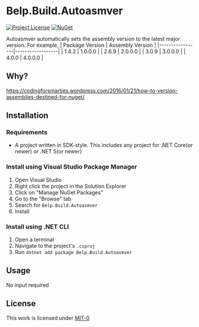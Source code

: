 # Belp.Build.Autoasmver
[![Project License](https://img.shields.io/badge/license-MIT--0-green?style=flat-square "License")](https://github.com/Arthri/Belp/blob/35dc43df571de970e89f186f14b2ada33b1b956c/LICENSE) [![NuGet](https://img.shields.io/nuget/v/Belp.Build.Autoasmver?style=flat-square "Latest NuGet Release")](https://www.nuget.org/packages/Belp.Build.Autoasmver/latest)

Autoasmver automatically sets the assembly version to the latest major version. For example,
| Package Version | Assembly Version |
|-----------------|------------------|
| 1.4.2           | 1.0.0.0          |
| 2.6.9           | 2.0.0.0          |
| 3.0.9           | 3.0.0.0          |
| 4.0.0           | 4.0.0.0          |

## Why?
https://codingforsmarties.wordpress.com/2016/01/21/how-to-version-assemblies-destined-for-nuget/

## Installation

### Requirements
- A project written in SDK-style. This includes any project for .NET Core(or newer) or .NET 5(or newer)

### Install using Visual Studio Package Manager
1. Open Visual Studio
1. Right click the project in the Solution Explorer
1. Click on "Manage NuGet Packages"
1. Go to the "Browse" tab
1. Search for `Belp.Build.Autoasmver`
1. Install

### Install using .NET CLI
1. Open a terminal
1. Navigate to the project's `.csproj`
1. Run `dotnet add package Belp.Build.Autoasmver`

## Usage
No input required

## License
This work is licensed under [MIT-0](https://github.com/Arthri/Belp/blob/35dc43df571de970e89f186f14b2ada33b1b956c/LICENSE)
